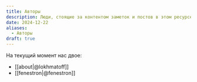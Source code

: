 ```yaml
---
title: Авторы
description: Люди, стоящие за контентом заметок и постов в этом ресурсе
date: 2024-12-22
aliases:
  - Авторы
draft: true
---
```


На текущий момент нас двое:

- [[about|@lokhmatoff]]
- [[fenestron|@fenestron]]
